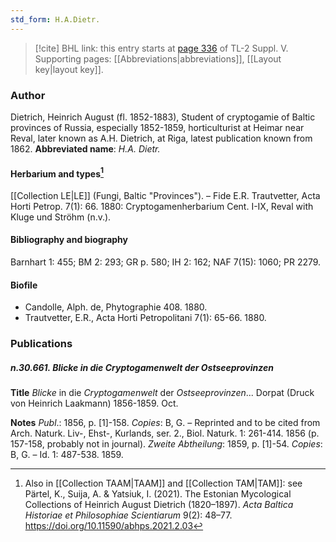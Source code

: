 ```yaml
---
std_form: H.A.Dietr.
---
```


> [!cite] BHL link: this entry starts at [page 336](https://www.biodiversitylibrary.org/page/33259382) of TL-2 Suppl. V.
> Supporting pages: [[Abbreviations|abbreviations]], [[Layout key|layout key]].

### Author

Dietrich, Heinrich August (fl. 1852-1883), Student of cryptogamie of Baltic provinces of Russia, especially 1852-1859, horticulturist at Heimar near Reval, later known as A.H. Dietrich, at Riga, latest publication known from 1862. 
**Abbreviated name**: *H.A. Dietr.*

#### Herbarium and types[^1]

[[Collection LE|LE]] (Fungi, Baltic "Provinces"). – Fide E.R. Trautvetter, Acta Horti Petrop. 7(1): 66. 1880: Cryptogamenherbarium Cent. I-IX, Reval with Kluge und Ströhm (n.v.).

#### Bibliography and biography

Barnhart 1: 455; BM 2: 293; GR p. 580; IH 2: 162; NAF 7(15): 1060; PR 2279.

#### Biofile

- Candolle, Alph. de, Phytographie 408. 1880.
- Trautvetter, E.R., Acta Horti Petropolitani 7(1): 65-66. 1880.

### Publications

##### n.30.661. Blicke in die Cryptogamenwelt der Ostseeprovinzen

**Title**
*Blicke* in die *Cryptogamenwelt* der *Ostseeprovinzen*... Dorpat (Druck von Heinrich Laakmann) 1856-1859. Oct.

**Notes**
*Publ*.: 1856, p. \[1\]-158. *Copies*: B, G. – Reprinted and to be cited from Arch. Naturk. Liv-, Ehst-, Kurlands, ser. 2., Biol. Naturk. 1: 261-414. 1856 (p. 157-158, probably not in journal).
*Zweite Abtheilung*: 1859, p. \[1\]-54. *Copies*: B, G. – Id. 1: 487-538. 1859.

[^1]: Also in [[Collection TAAM|TAAM]] and [[Collection TAM|TAM]]: see Pärtel, K., Suija, A. & Yatsiuk, I. (2021). The Estonian Mycological Collections of Heinrich August Dietrich (1820–1897). *Acta Baltica Historiae et Philosophiae Scientiarum* 9(2): 48–77. https://doi.org/10.11590/abhps.2021.2.03

